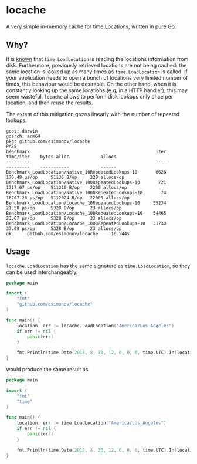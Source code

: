 # locache

A very simple in-memory cache for time.Locations, written in pure Go.

## Why?

It is [known](https://pkg.go.dev/time#LoadLocation) that `time.LoadLocation` is reading the locations information from disk. Furthermore, previously retrieved locations are not being cached: the same location is looked up as many times as `time.LoadLocation` is called. If your application needs to open a bunch of locations very limited number of times, this behaviour would be desirable. On the other hand, when it is constantly looking up the same locations (e.g, in a HTTP handler), this may seem wasteful. `locache` allows to perform disk lookups only once per location, and then reuse the results.

The extent of this mitigation grows linearly with the number of repeated lookups:

```
goos: darwin
goarch: arm64
pkg: github.com/esimonov/locache
PASS
benchmark                                                iter         time/iter    bytes alloc            allocs
---------                                                ----         ---------    -----------            ------
Benchmark_LoadLocation/Native_10RepeatedLookups-10       6628      176.48 μs/op     51136 B/op     220 allocs/op
Benchmark_LoadLocation/Native_100RepeatedLookups-10       721     1717.07 μs/op    511216 B/op    2200 allocs/op
Benchmark_LoadLocation/Native_1000RepeatedLookups-10       74    16707.26 μs/op   5112024 B/op   22000 allocs/op
Benchmark_LoadLocation/Locache_10RepeatedLookups-10     55234       21.50 μs/op      5328 B/op      23 allocs/op
Benchmark_LoadLocation/Locache_100RepeatedLookups-10    54465       23.67 μs/op      5328 B/op      23 allocs/op
Benchmark_LoadLocation/Locache_1000RepeatedLookups-10   31730       37.09 μs/op      5328 B/op      23 allocs/op
ok      github.com/esimonov/locache     16.544s
```

## Usage

`locache.LoadLocation` has the same signature as `time.LoadLocation`, so they can be used interchangeably.

```go
package main

import (
	"fmt"
	"github.com/esimonov/locache"
)

func main() {
	location, err := locache.LoadLocation("America/Los_Angeles")
	if err != nil {
		panic(err)
	}

	fmt.Println(time.Date(2018, 8, 30, 12, 0, 0, 0, time.UTC).In(location))
}
```

would produce the same result as:

```go
package main

import (
	"fmt"
	"time"
)

func main() {
	location, err := time.LoadLocation("America/Los_Angeles")
	if err != nil {
		panic(err)
	}

	fmt.Println(time.Date(2018, 8, 30, 12, 0, 0, 0, time.UTC).In(location))
}
```
